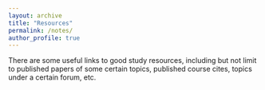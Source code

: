 ```yaml
---
layout: archive
title: "Resources"
permalink: /notes/
author_profile: true
---
```


There are some useful links to good study resources, including but not limit to published papers of some certain topics, published course cites, topics under a certain forum, etc.          










